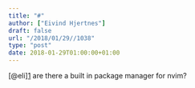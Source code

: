 ```yaml
---
title: "#"
author: ["Eivind Hjertnes"]
draft: false
url: "/2018/01/29//1038"
type: "post"
date: 2018-01-29T01:00:00+01:00
---
```


[@eli][1](https://micro.blog/eli) are there a built in package manager
for nvim?
